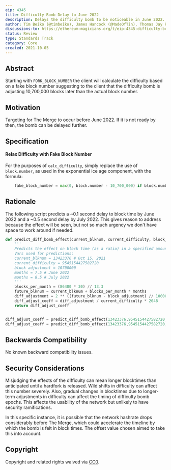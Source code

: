 ```yaml
---
eip: 4345
title: Difficulty Bomb Delay to June 2022
description: Delays the difficulty bomb to be noticeable in June 2022.
author: Tim Beiko (@timbeiko), James Hancock (@MadeOfTin), Thomas Jay Rush (@tjayrush)
discussions-to: https://ethereum-magicians.org/t/eip-4345-difficulty-bomb-delay-to-may-2022/7209
status: Review
type: Standards Track
category: Core
created: 2021-10-05
---
```


## Abstract
Starting with `FORK_BLOCK_NUMBER` the client will calculate the difficulty based on a fake block number suggesting to the client that the difficulty bomb is adjusting 10,700,000 blocks later than the actual block number.

## Motivation
Targeting for The Merge to occur before June 2022. If it is not ready by then, the bomb can be delayed further.

## Specification
#### Relax Difficulty with Fake Block Number
For the purposes of `calc_difficulty`, simply replace the use of `block.number`, as used in the exponential ice age component, with the formula:
```py
    fake_block_number = max(0, block.number - 10_700_000) if block.number >= FORK_BLOCK_NUMBER else block.number
```
## Rationale

The following script predicts a ~0.1 second delay to block time by June 2022 and a ~0.5 second delay by July 2022. This gives reason to address because the effect will be seen, but not so much urgency we don't have space to work around if needed.

```python
def predict_diff_bomb_effect(current_blknum, current_difficulty, block_adjustment, months):
    '''
    Predicts the effect on block time (as a ratio) in a specified amount of months in the future.
    Vars used for predictions:
    current_blknum = 13423376 # Oct 15, 2021
    current_difficulty = 9545154427582720
    block adjustment = 10700000
    months = 7.5 # June 2022
    months = 8.5 # July 2022
    '''
    blocks_per_month = (86400 * 30) // 13.3
    future_blknum = current_blknum + blocks_per_month * months
    diff_adjustment = 2 ** ((future_blknum - block_adjustment) // 100000 - 2)
    diff_adjust_coeff = diff_adjustment / current_difficulty * 2048
    return diff_adjust_coeff


diff_adjust_coeff = predict_diff_bomb_effect(13423376,9545154427582720,10700000,7.5)
diff_adjust_coeff = predict_diff_bomb_effect(13423376,9545154427582720,10700000,8.5)
```

## Backwards Compatibility
No known backward compatibility issues.

## Security Considerations
Misjudging the effects of the difficulty can mean longer blocktimes than anticipated until a hardfork is released. Wild shifts in difficulty can affect this number severely. Also, gradual changes in blocktimes due to longer-term adjustments in difficulty can affect the timing of difficulty bomb epochs. This affects the usability of the network but unlikely to have security ramifications.

In this specific instance, it is possible that the network hashrate drops considerably before The Merge, which could accelerate the timeline by which the bomb is felt in block times. The offset value chosen aimed to take this into account.

## Copyright
Copyright and related rights waived via [CC0](https://creativecommons.org/publicdomain/zero/1.0/).
